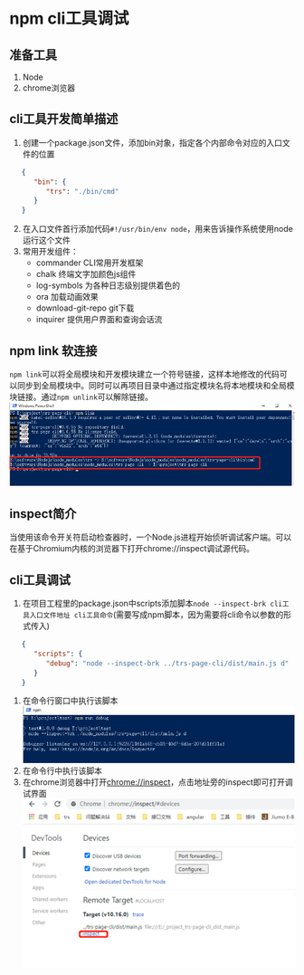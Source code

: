 # npm cli工具调试
## 准备工具
1. Node
2. chrome浏览器
## cli工具开发简单描述
1. 创建一个package.json文件，添加bin对象，指定各个内部命令对应的入口文件的位置
```json
   {
      "bin": {
         "trs": "./bin/cmd"
      }
   }
```
2. 在入口文件首行添加代码`#!/usr/bin/env node`，用来告诉操作系统使用node运行这个文件
3. 常用开发组件：
   - commander CLI常用开发框架
   - chalk 终端文字加颜色js组件
   - log-symbols 为各种日志级别提供着色的
   - ora 加载动画效果
   - download-git-repo git下载
   - inquirer 提供用户界面和查询会话流
## npm link 软连接
`npm link`可以将全局模块和开发模块建立一个符号链接，这样本地修改的代码可以同步到全局模块中。同时可以再项目目录中通过指定模块名将本地模块和全局模块链接。通过`npm unlink`可以解除链接。
![](https://raw.githubusercontent.com/2446505739/pic_git/master/img/20201202135728.jpg)
## inspect简介
当使用该命令开关符启动检查器时，一个Node.js进程开始侦听调试客户端。可以在基于Chromium内核的浏览器下打开chrome://inspect调试源代码。
## cli工具调试
1. 在项目工程里的package.json中scripts添加脚本`node --inspect-brk cli工具入口文件地址 cli工具命令`(需要写成npm脚本，因为需要将cli命令以参数的形式传入)
```json
   {
      "scripts": {
         "debug": "node --inspect-brk ../trs-page-cli/dist/main.js d"
      }
   }
```
1. 在命令行窗口中执行该脚本![](https://raw.githubusercontent.com/2446505739/pic_git/master/img/20201202135727.jpg)
2. 在命令行中执行该脚本
3. 在chrome浏览器中打开[chrome://inspect](chrome://inspect)，点击地址旁的inspect即可打开调试界面![](https://raw.githubusercontent.com/2446505739/pic_git/master/img/20201202172817.jpg)